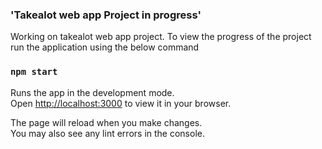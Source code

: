  
### 'Takealot web app Project in progress'
Working on takealot web app project.
To view the progress of the project run the application
using the below command
### `npm start`

Runs the app in the development mode.\
Open [http://localhost:3000](http://localhost:3000) to view it in your browser.

The page will reload when you make changes.\
You may also see any lint errors in the console.

 

 
